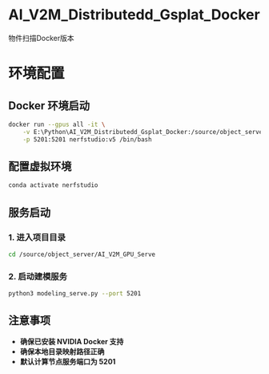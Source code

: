 # AI_V2M_Distributedd_Gsplat_Docker
物件扫描Docker版本

# 环境配置

## Docker 环境启动
```bash
docker run --gpus all -it \
    -v E:\Python\AI_V2M_Distributedd_Gsplat_Docker:/source/object_server \
    -p 5201:5201 nerfstudio:v5 /bin/bash
```

## 配置虚拟环境
```bash
conda activate nerfstudio
```

## 服务启动

### 1. 进入项目目录
```bash
cd /source/object_server/AI_V2M_GPU_Serve
```

### 2. 启动建模服务
```bash
python3 modeling_serve.py --port 5201
```

## 注意事项
- **确保已安装 NVIDIA Docker 支持**
- **确保本地目录映射路径正确**
- **默认计算节点服务端口为 5201**
